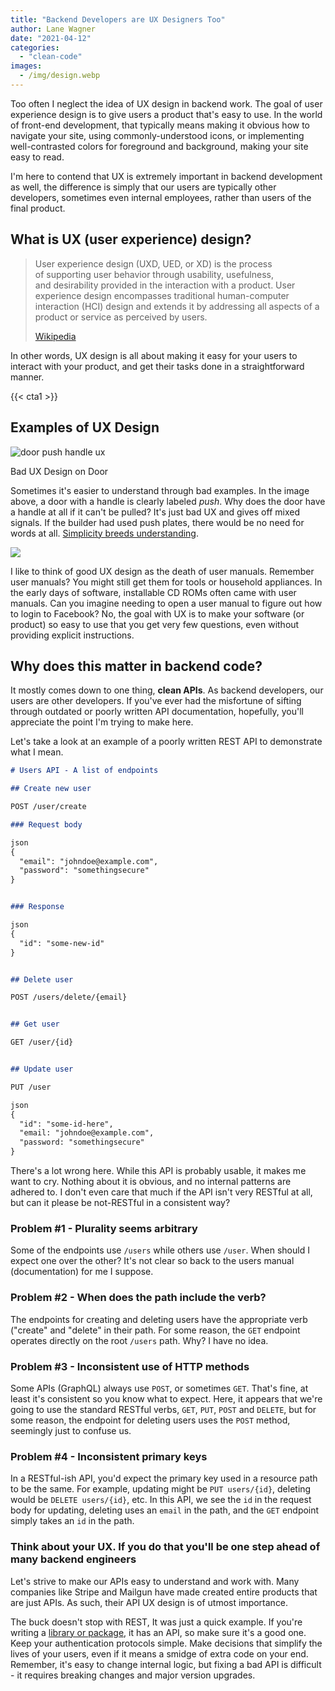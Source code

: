 ```yaml
---
title: "Backend Developers are UX Designers Too"
author: Lane Wagner
date: "2021-04-12"
categories: 
  - "clean-code"
images:
  - /img/design.webp
---
```


Too often I neglect the idea of UX design in backend work. The goal of user experience design is to give users a product that's easy to use. In the world of front-end development, that typically means making it obvious how to navigate your site, using commonly-understood icons, or implementing well-contrasted colors for foreground and background, making your site easy to read.

I'm here to contend that UX is extremely important in backend development as well, the difference is simply that our users are typically other developers, sometimes even internal employees, rather than users of the final product.

## What is UX (user experience) design?

> User experience design (UXD, UED, or XD) is the process of supporting user behavior through usability, usefulness, and desirability provided in the interaction with a product. User experience design encompasses traditional human-computer interaction (HCI) design and extends it by addressing all aspects of a product or service as perceived by users.
> 
> [Wikipedia](https://en.wikipedia.org/wiki/User_experience_design)

In other words, UX design is all about making it easy for your users to interact with your product, and get their tasks done in a straightforward manner.

{{< cta1 >}}

## Examples of UX Design

![door push handle ux](/img/door-push-handle.jpeg)

Bad UX Design on Door

Sometimes it's easier to understand through bad examples. In the image above, a door with a handle is clearly labeled _push_. Why does the door have a handle at all if it can't be pulled? It's just bad UX and gives off mixed signals. If the builder had used push plates, there would be no need for words at all. [Simplicity breeds understanding](https://qvault.io/clean-code/optimize-for-simplicity-first/).

![](/img/push-panel-on-door.jpg)

I like to think of good UX design as the death of user manuals. Remember user manuals? You might still get them for tools or household appliances. In the early days of software, installable CD ROMs often came with user manuals. Can you imagine needing to open a user manual to figure out how to login to Facebook? No, the goal with UX is to make your software (or product) so easy to use that you get very few questions, even without providing explicit instructions.

## Why does this matter in backend code?

It mostly comes down to one thing, **clean APIs**. As backend developers, our users are other developers. If you've ever had the misfortune of sifting through outdated or poorly written API documentation, hopefully, you'll appreciate the point I'm trying to make here.

Let's take a look at an example of a poorly written REST API to demonstrate what I mean.

```md
# Users API - A list of endpoints

## Create new user

POST /user/create

### Request body

json
{
  "email": "johndoe@example.com",
  "password": "somethingsecure"
}


### Response

json
{
  "id": "some-new-id"
}


## Delete user

POST /users/delete/{email}


## Get user

GET /user/{id}


## Update user

PUT /user

json
{
  "id": "some-id-here",
  "email: "johndoe@example.com",
  "password: "somethingsecure"
}
```

There's a lot wrong here. While this API is probably usable, it makes me want to cry. Nothing about it is obvious, and no internal patterns are adhered to. I don't even care that much if the API isn't very RESTful at all, but can it please be not-RESTful in a consistent way?

### Problem #1 - Plurality seems arbitrary

Some of the endpoints use `/users` while others use `/user`. When should I expect one over the other? It's not clear so back to the users manual (documentation) for me I suppose.

### Problem #2 - When does the path include the verb?

The endpoints for creating and deleting users have the appropriate verb ("create" and "delete" in their path. For some reason, the `GET` endpoint operates directly on the root `/users` path. Why? I have no idea.

### Problem #3 - Inconsistent use of HTTP methods

Some APIs (GraphQL) always use `POST`, or sometimes `GET`. That's fine, at least it's consistent so you know what to expect. Here, it appears that we're going to use the standard RESTful verbs, `GET`, `PUT`, `POST` and `DELETE`, but for some reason, the endpoint for deleting users uses the `POST` method, seemingly just to confuse us.

### Problem #4 - Inconsistent primary keys

In a RESTful-ish API, you'd expect the primary key used in a resource path to be the same. For example, updating might be `PUT users/{id}`, deleting would be `DELETE users/{id}`, etc. In this API, we see the `id` in the request body for updating, deleting uses an `email` in the path, and the `GET` endpoint simply takes an `id` in the path.

### Think about your UX. If you do that you'll be one step ahead of many backend engineers

Let's strive to make our APIs easy to understand and work with. Many companies like Stripe and Mailgun have made created entire products that are just APIs. As such, their API UX design is of utmost importance.

The buck doesn't stop with REST, It was just a quick example. If you're writing a [library or package](https://qvault.io/golang/how-to-separate-library-packages-in-go/), it has an API, so make sure it's a good one. Keep your authentication protocols simple. Make decisions that simplify the lives of your users, even if it means a smidge of extra code on your end. Remember, it's easy to change internal logic, but fixing a bad API is difficult - it requires breaking changes and major version upgrades.
